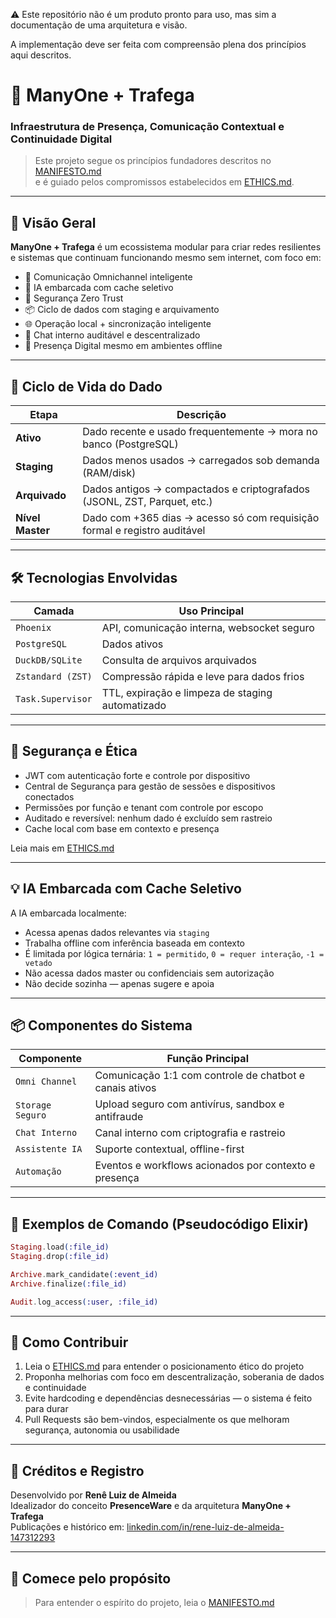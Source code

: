 ⚠️ Este repositório não é um produto pronto para uso, mas sim a documentação de uma arquitetura e visão.

A implementação deve ser feita com compreensão plena dos princípios aqui descritos.

# 🧠 ManyOne + Trafega

### Infraestrutura de Presença, Comunicação Contextual e Continuidade Digital

> Este projeto segue os princípios fundadores descritos no [MANIFESTO.md](./MANIFESTO.md)  
> e é guiado pelos compromissos estabelecidos em [ETHICS.md](./ETHICS.md).

---

## 🚀 Visão Geral

**ManyOne + Trafega** é um ecossistema modular para criar redes resilientes e sistemas que continuam funcionando mesmo sem internet, com foco em:

- 🧭 Comunicação Omnichannel inteligente
- 🧠 IA embarcada com cache seletivo
- 🔐 Segurança Zero Trust
- 📦 Ciclo de dados com staging e arquivamento
- 🌐 Operação local + sincronização inteligente
- 💬 Chat interno auditável e descentralizado
- 🌱 Presença Digital mesmo em ambientes offline

---

## 🔄 Ciclo de Vida do Dado

| Etapa         | Descrição                                                                 |
|---------------|---------------------------------------------------------------------------|
| **Ativo**     | Dado recente e usado frequentemente → mora no banco (PostgreSQL)          |
| **Staging**   | Dados menos usados → carregados sob demanda (RAM/disk)                    |
| **Arquivado** | Dados antigos → compactados e criptografados (JSONL, ZST, Parquet, etc.)  |
| **Nível Master** | Dado com +365 dias → acesso só com requisição formal e registro auditável |

---

## 🛠 Tecnologias Envolvidas

| Camada             | Uso Principal                                      |
|--------------------|----------------------------------------------------|
| `Phoenix`          | API, comunicação interna, websocket seguro         |
| `PostgreSQL`       | Dados ativos                                        |
| `DuckDB/SQLite`    | Consulta de arquivos arquivados                     |
| `Zstandard (ZST)`  | Compressão rápida e leve para dados frios          |
| `Task.Supervisor`  | TTL, expiração e limpeza de staging automatizado   |

---

## 🔐 Segurança e Ética

- JWT com autenticação forte e controle por dispositivo
- Central de Segurança para gestão de sessões e dispositivos conectados
- Permissões por função e tenant com controle por escopo
- Auditado e reversível: nenhum dado é excluído sem rastreio
- Cache local com base em contexto e presença

Leia mais em [ETHICS.md](./ETHICS.md)

---

## 💡 IA Embarcada com Cache Seletivo

A IA embarcada localmente:

- Acessa apenas dados relevantes via `staging`
- Trabalha offline com inferência baseada em contexto
- É limitada por lógica ternária: `1 = permitido`, `0 = requer interação`, `-1 = vetado`
- Não acessa dados master ou confidenciais sem autorização
- Não decide sozinha — apenas sugere e apoia

---

## 📦 Componentes do Sistema

| Componente         | Função Principal                                          |
|--------------------|-----------------------------------------------------------|
| `Omni Channel`     | Comunicação 1:1 com controle de chatbot e canais ativos   |
| `Storage Seguro`   | Upload seguro com antivírus, sandbox e antifraude         |
| `Chat Interno`     | Canal interno com criptografia e rastreio                 |
| `Assistente IA`    | Suporte contextual, offline-first                         |
| `Automação`        | Eventos e workflows acionados por contexto e presença     |

---

## 🧪 Exemplos de Comando (Pseudocódigo Elixir)

```elixir
Staging.load(:file_id)
Staging.drop(:file_id)

Archive.mark_candidate(:event_id)
Archive.finalize(:file_id)

Audit.log_access(:user, :file_id)
```

---

## 🙋 Como Contribuir

1. Leia o [ETHICS.md](./ETHICS.md) para entender o posicionamento ético do projeto  
2. Proponha melhorias com foco em descentralização, soberania de dados e continuidade  
3. Evite hardcoding e dependências desnecessárias — o sistema é feito para durar  
4. Pull Requests são bem-vindos, especialmente os que melhoram segurança, autonomia ou usabilidade  

---

## 🧾 Créditos e Registro

Desenvolvido por **Renê Luiz de Almeida**  
Idealizador do conceito **PresenceWare** e da arquitetura **ManyOne + Trafega**  
Publicações e histórico em: [linkedin.com/in/rene-luiz-de-almeida-147312293](https://www.linkedin.com/in/rene-luiz-de-almeida-147312293)

---

## 🧭 Comece pelo propósito

> Para entender o espírito do projeto, leia o [MANIFESTO.md](./MANIFESTO.md)
